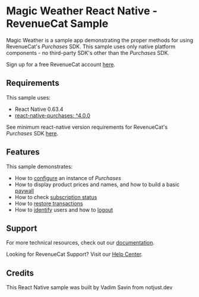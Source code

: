 #  Magic Weather React Native - RevenueCat Sample

Magic Weather is a sample app demonstrating the proper methods for using RevenueCat's *Purchases* SDK. This sample uses only native platform components - no third-party SDK's other than the *Purchases* SDK.

Sign up for a free RevenueCat account [here](https://www.revenuecat.com).

## Requirements

This sample uses:

- React Native 0.63.4
- [react-native-purchases: ^4.0.0](https://www.npmjs.com/package/react-native-purchases)

See minimum react-native version requirements for RevenueCat's *Purchases* SDK [here](https://github.com/RevenueCat/react-native-purchases#requirements).

## Features

This sample demonstrates:

- How to [configure](App.js#L17) an instance of *Purchases*
- How to display product prices and names, and how to build a basic [paywall](src/screens/PaywallScreen/index.js)
- How to check [subscription status](src/screens/WeatherScreen/index.js#L30)
- How to [restore transactions](src/components/RestorePurchasesButton/index.js)
- How to [identify](src/components/LoginForm/index.js) users and how to [logout](src/components/LogoutButton/index.js)

## Support

For more technical resources, check out our [documentation](https://docs.revenuecat.com).

Looking for RevenueCat Support? Visit our [Help Center](https://support.revenuecat.com/hc/en-us).

## Credits

This React Native sample was built by Vadim Savin from notjust.dev